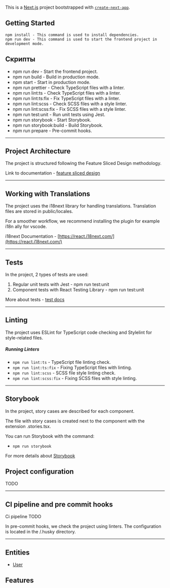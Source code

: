 This is a [Next.js](https://nextjs.org/) project bootstrapped with [`create-next-app`](https://github.com/vercel/next.js/tree/canary/packages/create-next-app).

## Getting Started

```
npm install - This command is used to install dependencies.
npm run dev - This command is used to start the frontend project in development mode.

```

## Скрипты

-   npm run dev - Start the frontend project.
-   npm run build - Build in production mode.
-   npm start - Start in production mode.
-   npm run prettier - Check TypeScript files with a linter.
-   npm run lint:ts - Check TypeScript files with a linter.
-   npm run lint:ts:fix - Fix TypeScript files with a linter.
-   npm run lint:scss - Check SCSS files with a style linter.
-   npm run lint:scss:fix - Fix SCSS files with a style linter.
-   npm run test:unit - Run unit tests using Jest.
-   npm run storybook - Start Storybook.
-   npm run storybook:build - Build Storybook.
-   npm run prepare - Pre-commit hooks.

---

## Project Architecture

The project is structured following the Feature Sliced Design methodology.

Link to documentation - [feature sliced design](https://feature-sliced.design/docs/get-started/tutorial)

---

## Working with Translations

The project uses the i18next library for handling translations.
Translation files are stored in public/locales.

For a smoother workflow, we recommend installing the plugin for example i18n ally for vscode.

i18next Documentation - [https://react.i18next.com/](https://react.i18next.com/)

---

## Tests

In the project, 2 types of tests are used:

1. Regular unit tests with Jest - npm run test:unit
2. Component tests with React Testing Library - npm run test:unit

More about tests - [test docs](/config//docs//tests.md)

---

## Linting

The project uses ESLint for TypeScript code checking and Stylelint for style-related files.

##### Running Linters

-   `npm run lint:ts` - TypeScript file linting check.
-   `npm run lint:ts:fix` - Fixing TypeScript files with linting.
-   `npm run lint:scss` - SCSS file style linting check.
-   `npm run lint:scss:fix` - Fixing SCSS files with style linting.

---

## Storybook

In the project, story cases are described for each component.

The file with story cases is created next to the component with the extension .stories.tsx.

You can run Storybook with the command:

-   `npm run storybook`

For more details about [Storybook](/config//docs/storybook.md)

## Project configuration

TODO

---

## CI pipeline and pre commit hooks

Ci pipeline TODO

In pre-commit hooks, we check the project using linters. The configuration is located in the /.husky directory.

---

## Entities

-   [User](/src/entities/User)

## Features
